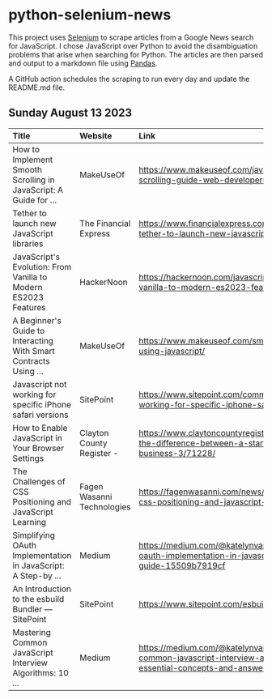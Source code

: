 # python-selenium-news

This project uses [Selenium](https://www.seleniumhq.org/) to scrape articles from a Google News search for JavaScript.
I chose JavaScript over Python to avoid the disambiguation problems that arise when searching for Python.
The articles are then parsed and output to a markdown file using [Pandas](https://pandas.pydata.org/).

A GitHub action schedules the scraping to run every day and update the README.md file.

## Sunday August 13 2023


| Title                                                            | Website                    | Link                                                                                                                              |
|:-----------------------------------------------------------------|:---------------------------|:----------------------------------------------------------------------------------------------------------------------------------|
| How to Implement Smooth Scrolling in JavaScript: A Guide for ... | MakeUseOf                  | https://www.makeuseof.com/javascript-smooth-scrolling-guide-web-developers/                                                       |
| Tether to launch new JavaScript libraries                        | The Financial Express      | https://www.financialexpress.com/business/blockchain-tether-to-launch-new-javascript-libraries-3203167/                           |
| JavaScript's Evolution: From Vanilla to Modern ES2023 Features   | HackerNoon                 | https://hackernoon.com/javascripts-evolution-from-vanilla-to-modern-es2023-features                                               |
| A Beginner's Guide to Interacting With Smart Contracts Using ... | MakeUseOf                  | https://www.makeuseof.com/smart-contracts-interact-using-javascript/                                                              |
| Javascript not working for specific iPhone safari versions       | SitePoint                  | https://www.sitepoint.com/community/t/javascript-not-working-for-specific-iphone-safari-versions/423202                           |
| How to Enable JavaScript in Your Browser Settings                | Clayton County Register -  | https://www.claytoncountyregister.com/news2/whats-the-difference-between-a-startup-and-any-other-business-3/71228/                |
| The Challenges of CSS Positioning and JavaScript Learning        | Fagen Wasanni Technologies | https://fagenwasanni.com/news/the-challenges-of-css-positioning-and-javascript-learning/119870/                                   |
| Simplifying OAuth Implementation in JavaScript: A Step-by ...    | Medium                     | https://medium.com/@katelynvan152/simplifying-oauth-implementation-in-javascript-a-step-by-step-guide-15509b7919cf                |
| An Introduction to the esbuild Bundler — SitePoint               | SitePoint                  | https://www.sitepoint.com/esbuild-introduction/                                                                                   |
| Mastering Common JavaScript Interview Algorithms: 10 ...         | Medium                     | https://medium.com/@katelynvan152/mastering-common-javascript-interview-algorithms-10-essential-concepts-and-answers-56adb8fca119 |
